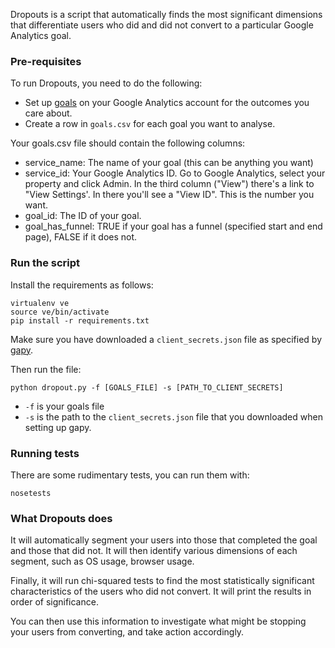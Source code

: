 Dropouts is a script that automatically finds the most significant dimensions that differentiate users who did and did not convert to a particular Google Analytics goal.

### Pre-requisites

To run Dropouts, you need to do the following:

- Set up [goals](https://support.google.com/analytics/answer/1032415?hl=en-GB) on your Google Analytics account for the outcomes you care about.
- Create a row in `goals.csv` for each goal you want to analyse.

Your goals.csv file should contain the following columns:

- service_name: The name of your goal (this can be anything you want)
- service_id: Your Google Analytics ID. Go to Google Analytics, select your property and click Admin. In the third column ("View") there's a link to "View Settings'. In there you'll see a "View ID". This is the number you want.
- goal_id: The ID of your goal.
- goal_has_funnel: TRUE if your goal has a funnel (specified start and end page), FALSE if it does not.

### Run the script

Install the requirements as follows:

    virtualenv ve
    source ve/bin/activate
    pip install -r requirements.txt

Make sure you have downloaded a `client_secrets.json` file as specified by [gapy](https://github.com/alphagov/gapy).

Then run the file:

    python dropout.py -f [GOALS_FILE] -s [PATH_TO_CLIENT_SECRETS]

- `-f` is your goals file
- `-s` is the path to the `client_secrets.json` file that you downloaded when setting up gapy.

### Running tests

There are some rudimentary tests, you can run them with:

`nosetests`

### What Dropouts does

It will automatically segment your users into those that completed the goal and those that did not. It will then identify various dimensions of each segment, such as OS usage, browser usage.

Finally, it will run chi-squared tests to find the most statistically significant characteristics of the users who did not convert. It will print the results in order of significance.

You can then use this information to investigate what might be stopping your users from converting, and take action accordingly.